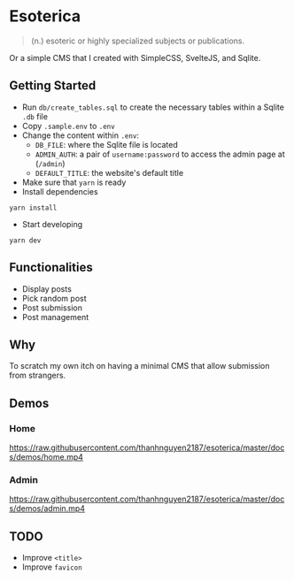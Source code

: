 # Esoterica

> (n.) esoteric or highly specialized subjects or publications.

Or a simple CMS that I created with SimpleCSS, SvelteJS, and Sqlite.

## Getting Started

- Run `db/create_tables.sql` to create the necessary tables within a Sqlite `.db` file
- Copy `.sample.env` to `.env`
- Change the content within `.env`:
  - `DB_FILE`: where the Sqlite file is located
  - `ADMIN_AUTH`: a pair of `username:password` to access the admin page at (`/admin`)
  - `DEFAULT_TITLE`: the website's default title
- Make sure that `yarn` is ready
- Install dependencies

```shell
yarn install
```

- Start developing

```shell
yarn dev
```

## Functionalities

- Display posts
- Pick random post
- Post submission
- Post management

## Why

To scratch my own itch on having a minimal CMS that allow submission from strangers.

## Demos

### Home

https://raw.githubusercontent.com/thanhnguyen2187/esoterica/master/docs/demos/home.mp4

### Admin

https://raw.githubusercontent.com/thanhnguyen2187/esoterica/master/docs/demos/admin.mp4

## TODO

- Improve `<title>`
- Improve `favicon`
